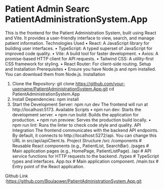 # Patient Admin Searc PatientAdministrationSystem.App
This is the frontend for the Patient Administration System, built using React and Vite. It provides a user-friendly interface to view, search, and manage patient information.
Technologies Used
•	React: A JavaScript library for building user interfaces.
•	TypeScript: A typed superset of JavaScript for improved code quality.
•	Vite: A build tool for faster development.
•	Axios: A promise-based HTTP client for API requests.
•	Tailwind CSS: A utility-first CSS framework for styling.
•	React Router: For client-side routing.
Setup and Installation
Prerequisites
•	Ensure you have Node.js and npm installed. You can download them from Node.js.
Installation
1.	Clone the Repository:
git clone https://github.com/your-username/PatientAdministrationSystem.App.git
cd PatientAdministrationSystem.App
2.	Install Dependencies:
npm install
3.	Start the Development Server:
npm run dev
The frontend will run at http://localhost:5173.
Available Scripts
•	npm run dev: Starts the development server.
•	npm run build: Builds the application for production.
•	npm run preview: Serves the production build locally.
•	npm run lint: Runs the linter to check code style and quality.
API Integration
The frontend communicates with the backend API endpoints. By default, it connects to http://localhost:5272/api. You can change this URL in src/api/apiClient.ts.
Project Structure
/src
  /components   # Reusable React components (e.g., PatientList, SearchBar).
  /pages        # Main application pages (e.g., HomePage, PatientListPage).
  /api          # API service functions for HTTP requests to the backend.
/types          # TypeScript types and interfaces.
App.tsx         # Main application component.
/main.tsx       # Entry point of the React application.

Github Link :https://github.com/Boulaower/PatientAdministrationSystem.App.git


 



